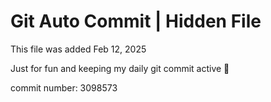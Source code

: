 # Git Auto Commit | Hidden File

This file was added Feb 12, 2025

Just for fun and keeping my daily git commit active 🤪

commit number: 3098573
